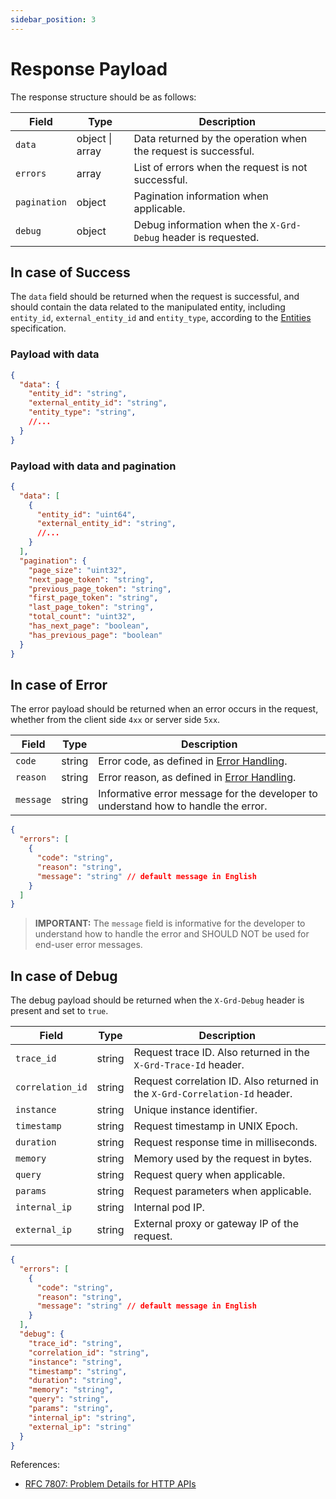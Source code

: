 ```yaml
---
sidebar_position: 3
---
```


# Response Payload

The response structure should be as follows:

| Field | Type | Description |
|-------|------|-------------|
| `data` | object \| array | Data returned by the operation when the request is successful. |
| `errors` | array | List of errors when the request is not successful. |
| `pagination` | object | Pagination information when applicable. |
| `debug` | object | Debug information when the `X-Grd-Debug` header is requested. |

## In case of Success

The `data` field should be returned when the request is successful, and should contain the data related to the manipulated entity, including `entity_id`, `external_entity_id` and `entity_type`, according to the [Entities](../entities.md) specification.

### Payload with data

```json
{
  "data": {
    "entity_id": "string",
    "external_entity_id": "string",
    "entity_type": "string",
    //...
  }
}
```

### Payload with data and pagination

```json
{
  "data": [
    {
      "entity_id": "uint64",
      "external_entity_id": "string",
      //...
    }
  ],
  "pagination": {
    "page_size": "uint32",
    "next_page_token": "string",
    "previous_page_token": "string",
    "first_page_token": "string",
    "last_page_token": "string",
    "total_count": "uint32",
    "has_next_page": "boolean",
    "has_previous_page": "boolean"
  }
}
```

## In case of Error

The error payload should be returned when an error occurs in the request, whether from the client side `4xx` or server side `5xx`.

| Field | Type | Description |
|-------|------|-------------|
| `code` | string | Error code, as defined in [Error Handling](../errors-handling.md). |
| `reason` | string | Error reason, as defined in [Error Handling](../errors-handling.md). |
| `message` | string | Informative error message for the developer to understand how to handle the error. |

```json
{
  "errors": [
    {
      "code": "string",
      "reason": "string",
      "message": "string" // default message in English
    }
  ]
}
```

> **IMPORTANT:**
> The `message` field is informative for the developer to understand how to handle the error and SHOULD NOT be used for end-user error messages.

## In case of Debug

The debug payload should be returned when the `X-Grd-Debug` header is present and set to `true`.

| Field | Type | Description |
|-------|------|-------------|
| `trace_id` | string | Request trace ID. Also returned in the `X-Grd-Trace-Id` header. |
| `correlation_id` | string | Request correlation ID. Also returned in the `X-Grd-Correlation-Id` header. |
| `instance` | string | Unique instance identifier. |
| `timestamp` | string | Request timestamp in UNIX Epoch. |
| `duration` | string | Request response time in milliseconds. |
| `memory` | string | Memory used by the request in bytes. |
| `query` | string | Request query when applicable. |
| `params` | string | Request parameters when applicable. |
| `internal_ip` | string | Internal pod IP. |
| `external_ip` | string | External proxy or gateway IP of the request. |

```json
{
  "errors": [
    {
      "code": "string",
      "reason": "string",
      "message": "string" // default message in English
    }
  ],
  "debug": {
    "trace_id": "string",
    "correlation_id": "string",
    "instance": "string",
    "timestamp": "string",
    "duration": "string",
    "memory": "string",
    "query": "string",
    "params": "string",
    "internal_ip": "string",
    "external_ip": "string"
  }
}
```

References:
- [RFC 7807: Problem Details for HTTP APIs](https://datatracker.ietf.org/doc/html/rfc7807)
